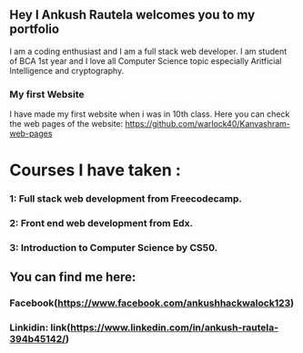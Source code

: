 ## Hey I Ankush Rautela welcomes you to my portfolio

I am a coding enthusiast and I am a full stack web developer. I am student of BCA 1st year and I love all Computer Science topic especially Aritficial Intelligence and cryptography. 



### My first Website

I have made my first website when i was in 10th class. 
Here you can check the web pages of the website: https://github.com/warlock40/Kanvashram-web-pages


# Courses I have taken : 

### 1: Full stack web development from Freecodecamp.
### 2: Front end web development from Edx.
### 3: Introduction to Computer Science by CS50.

## You can find me here:

### Facebook(https://www.facebook.com/ankushhackwalock123)
### Linkidin: link(https://www.linkedin.com/in/ankush-rautela-394b45142/)
